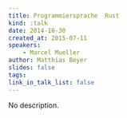 ```yaml
---
title: Programmiersprache  Rust
kind: :talk
date: 2014-10-30
created_at: 2015-07-11
speakers:
    - Marcel Mueller
author: Matthias Beyer
slides: false
tags:
link_in_talk_list: false
---
```


No description.
